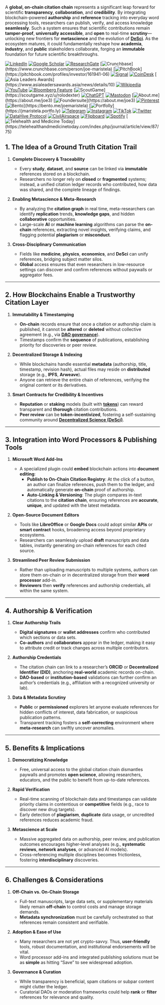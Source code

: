A **global, on-chain citation chain** represents a significant leap forward for scientific **transparency**, **collaboration**, and **credibility**. By integrating blockchain-powered **authorship** and **reference** tracking into everyday word processing tools, researchers can publish, verify, and access knowledge **seamlessly**. Such a system ensures that scientific contributions remain **tamper-proof**, **universally accessible**, and **open** to real-time **scrutiny**—unlocking new frontiers for **metascience** and the evolution of **[DeSci](/literary_products/joes_notes/DESCI.md)**. As the ecosystem matures, it could fundamentally reshape how **academia**, **industry**, and **public** stakeholders collaborate, forging an **immutable** foundation for future scientific breakthroughs.

[![LinkedIn](https://img.shields.io/badge/LinkedIn-Profile-0077B5?style=flat-square&logo=linkedin&logoColor=white)](https://linkedin.com/in/rolodexter) 
[![Google Scholar](https://img.shields.io/badge/Google_Scholar-Profile-4285F4?style=flat-square&logo=googlescholar&logoColor=white)](https://scholar.google.com/citations?user=gHTHirEAAAAJ) 
[![ResearchGate](https://img.shields.io/badge/ResearchGate-Profile-00CCBB?style=flat-square&logo=researchgate&logoColor=white)](https://www.researchgate.net/profile/Joe-Maristela-2) 
[![Crunchbase](https://img.shields.io/badge/Crunchbase-Profile-0288D1?style=flat-square&logo=data:image/svg+xml;base64,PHN...)](https://www.crunchbase.com/person/joe-maristela) 
[![PitchBook](https://img.shields.io/badge/PitchBook-Profile-003B6B?style=flat-square&logo=data:image/svg+xml;base64,PHN...)](https://pitchbook.com/profiles/investor/161941-06) 
[![Signal](https://img.shields.io/badge/Signal-Profile-6E97F0?style=flat-square&logo=signal&logoColor=white)](https://signal.nfx.com/investors/joe-maristela) 
[![CoinDesk](https://img.shields.io/badge/CoinDesk-Contributor-F7931A?style=flat-square&logo=news&logoColor=white)](https://www.coindesk.com/author/joe-maristela) 
[![Asia Leaders Awards](https://img.shields.io/badge/Asia_Leaders_Awards-Feature-DA291C?style=flat-square&logo=data:image/svg+xml;base64,PHN...)](https://www.asialeadersawards.asia/news/details/10) 
[![Wikipedia](https://img.shields.io/badge/Wikipedia-Profile-000000?style=flat-square&logo=wikipedia&logoColor=white)](https://en.wikipedia.org/wiki/File:Joe_Maristela_in_Paniqui_Tarlac_Tech_Seminar_2015.jpg) 
[![YouTube](https://img.shields.io/badge/YouTube-Channel-FF0000?style=flat-square&logo=youtube&logoColor=white)](https://www.youtube.com/@rolodexter) 
[![Bloomberg Feature](https://img.shields.io/badge/Bloomberg-Feature-5E5E5E?style=flat-square&logo=youtube&logoColor=white)](https://www.youtube.com/watch?v=Ep8Mo0kRjaY) 
[![ScoutGame](https://img.shields.io/badge/ScoutGame-Profile-8A2BE2?style=flat-square&logo=data:image/svg+xml;base64,PHN...)](https://scoutgame.xyz/u/rolodexter) 
[![ChatGPT](https://img.shields.io/badge/ChatGPT-Resume_and_Biodata-00A67E?style=flat-square&logo=chatgpt&logoColor=white)](https://chatgpt.com/g/g-675caa5a54e88191bd807764592df744-joe-s-resume-and-application-data) 
[![Mastodon](https://img.shields.io/badge/Mastodon-Profile-6364FF?style=flat-square&logo=mastodon&logoColor=white)](https://mastodon.social/@JoeMaristela) 
[![About.me](https://img.shields.io/badge/About.me-Profile-000000?style=flat-square&logo=data:image/svg+xml;base64,PHN...)](https://about.me/joe3) 
[![Foundersuite](https://img.shields.io/badge/Foundersuite-Profile-0056D2?style=flat-square&logo=data:image/svg+xml;base64,PHN...)](https://about.me/joe3) 
[![Pinterest](https://img.shields.io/badge/Pinterest-@rolodexter-BD081C?style=flat-square&logo=pinterest&logoColor=white)](https://nl.pinterest.com/rolodexter/) 
[![Bento](https://img.shields.io/badge/Bento-Profile-F7931A?style=flat-square&logo=data:image/svg+xml;base64,PHN...)](https://bento.me/joemaristela) 
[![Portfolly](https://img.shields.io/badge/Portfolly-Profile-F7931A?style=flat-square&logo=data:image/svg+xml;base64,PHN...)](https://jmaristela.portfo.ly) 
[![Telegram](https://img.shields.io/badge/Telegram-Contact-2CA5E0?style=flat-square&logo=telegram&logoColor=white)](https://t.me/joemaristela) 
[![Instagram](https://img.shields.io/badge/Instagram-@joemaristela3-E4405F?style=flat-square&logo=instagram&logoColor=white)](https://www.instagram.com/joemaristela3/) 
[![TikTok](https://img.shields.io/badge/TikTok-@rolodexter-000000?style=flat-square&logo=tiktok&logoColor=white)](https://www.tiktok.com/@rolodexter) 
[![Twitter](https://img.shields.io/badge/Twitter-Profile-1DA1F2?style=flat-square&logo=twitter&logoColor=white)](https://twitter.com/joemaristela) 
[![DataHive Protocol](https://img.shields.io/badge/DataHive-Protocol-005F73?style=flat-square&logo=github&logoColor=white)](https://github.com/rolodexter/DataHive-Protocol) 
[![CivilAirspace](https://img.shields.io/badge/CivilAirspace-Project-023047?style=flat-square&logo=github&logoColor=white)](https://github.com/rolodexter/CivilAirspace) 
[![Flipboard](https://img.shields.io/badge/Flipboard-Magazine-E83151?style=flat-square&logo=flipboard&logoColor=white)](https://flipboard.com/@rolodexter/rolodexter-jergu04fz) 
[![Spotify](https://img.shields.io/badge/Spotify-Listen-1DB954?style=flat-square&logo=spotify&logoColor=white)](https://open.spotify.com/show/11s0wEdbc8k3caT6xur57a) 
[![Telehealth and Medicine Today](https://img.shields.io/badge/Telehealth-Article-0077B5?style=flat-square&logo=data:image/svg+xml;base64,PHN...)](https://telehealthandmedicinetoday.com/index.php/journal/article/view/87/75)


## 1. The Idea of a Ground Truth Citation Trail

1. **Complete Discovery & Traceability**  
   - Every **study**, **dataset**, and **source** can be linked via **immutable** references stored on a blockchain.  
   - Researchers no longer rely on **closed** or **fragmented** systems; instead, a unified citation ledger records who contributed, how data was shared, and the complete lineage of findings.

2. **Enabling Metascience & Meta-Research**  
   - By analyzing the **citation graph** in real time, meta-researchers can identify **replication** trends, **knowledge gaps**, and hidden **collaborative** opportunities.  
   - Large-scale **AI** or **machine learning** algorithms can parse the **on-chain** references, extracting novel insights, verifying claims, and flagging potential **plagiarism** or **misconduct**.

3. **Cross-Disciplinary Communication**  
   - Fields like **medicine**, **physics**, **economics**, and **DeSci** can unify references, bridging subject matter silos.  
   - **Global** access ensures that even researchers in low-resource settings can discover and confirm references without paywalls or aggregator fees.

---

## 2. How Blockchains Enable a Trustworthy Citation Layer

1. **Immutability & Timestamping**  
   - **On-chain** records ensure that once a citation or authorship claim is published, it cannot be **altered** or **deleted** without collective agreement (e.g., via **[DAO governance](/literary_products/joes_notes/DAOS.md)**).  
   - Timestamps confirm the **sequence** of publications, establishing priority for discoveries or peer review.

2. **Decentralized Storage & Indexing**  
   - While blockchains handle essential **metadata** (authorship, title, timestamp, revision hash), actual files may reside on **distributed** storage (e.g., **IPFS**, **Arweave**).  
   - Anyone can retrieve the entire chain of references, verifying the original content or its derivatives.

3. **Smart Contracts for Credibility & Incentives**  
   - **Reputation** or **staking** models (built with **[tokens](/literary_products/joes_notes/TOKENS.md)**) can reward transparent and **thorough** citation contributions.  
   - **Peer review** can be **token-incentivized**, fostering a self-sustaining community around **[Decentralized Science (DeSci)](/literary_products/joes_notes/DESCI.md)**.

---

## 3. Integration into Word Processors & Publishing Tools

1. **Microsoft Word Add-Ins**  
   - A specialized plugin could **embed** blockchain actions into **document editing**:  
     - **Publish to On-Chain Citation Registry**: At the click of a button, an author can finalize references, push them to the ledger, and automatically generate **on-chain** proof of authorship.  
     - **Auto-Linking & Versioning**: The plugin compares in-text citations to the **citation chain**, ensuring references are **accurate**, **unique**, and updated with the latest metadata.

2. **Open-Source Document Editors**  
   - Tools like **LibreOffice** or **Google Docs** could adopt similar **APIs** or **smart contract** hooks, broadening access beyond proprietary ecosystems.  
   - Researchers can seamlessly upload **draft** manuscripts and data tables, instantly generating on-chain references for each cited source.

3. **Streamlined Peer Review Submission**  
   - Rather than uploading manuscripts to multiple systems, authors can store them on-chain or in decentralized storage from their **word processor** add-in.  
   - **Reviewers** then **verify** references and authorship credentials, all within the same system.

---

## 4. Authorship & Verification

1. **Clear Authorship Trails**  
   - **Digital signatures** or **wallet addresses** confirm who contributed which sections or data sets.  
   - **Co-authors** and **collaborators** appear in the ledger, making it easy to attribute credit or track changes across multiple contributors.

2. **Authorship Credentials**  
   - The citation chain can link to a researcher’s **ORCID** or **Decentralized Identifier (DID)**, anchoring **real-world** academic records on-chain.  
   - **DAO-based** or **institution-based** validations can further confirm an author’s credentials (e.g., affiliation with a recognized university or lab).

3. **Data & Metadata Scrutiny**  
   - **Public** or **permissioned** explorers let anyone evaluate references for hidden conflicts of interest, data fabrication, or suspicious publication patterns.  
   - Transparent tracking fosters a **self-correcting** environment where **meta-research** can swiftly uncover anomalies.

---

## 5. Benefits & Implications

1. **Democratizing Knowledge**  
   - Free, universal access to the global citation chain dismantles paywalls and promotes **open science**, allowing researchers, educators, and the public to benefit from up-to-date references.

2. **Rapid Verification**  
   - Real-time scanning of blockchain data and timestamps can validate priority claims in contentious or **competitive** fields (e.g., race to discover new drug targets).  
   - Early detection of **plagiarism**, **duplicate** data usage, or uncredited references reduces academic fraud.

3. **Metascience at Scale**  
   - Massive aggregated data on authorship, peer review, and publication outcomes encourages higher-level analyses (e.g., **systematic reviews**, **network analyses**, or advanced AI models).  
   - Cross-referencing multiple disciplines becomes frictionless, fostering **interdisciplinary** discoveries.

---

## 6. Challenges & Considerations

1. **Off-Chain vs. On-Chain Storage**  
   - Full-text manuscripts, large data sets, or supplementary materials likely remain **off-chain** to control costs and manage storage demands.  
   - **Metadata synchronization** must be carefully orchestrated so that references remain consistent and verifiable.

2. **Adoption & Ease of Use**  
   - Many researchers are not yet crypto-savvy. Thus, **user-friendly** tools, robust documentation, and institutional endorsements will be vital.  
   - Word processor add-ins and integrated publishing solutions must be as **simple** as hitting “Save” to see widespread adoption.

3. **Governance & Curation**  
   - While transparency is beneficial, spam citations or subpar content might clutter the ledger.  
   - Curatorial DAOs or moderation frameworks could help **rank** or **filter** references for relevance and quality.

